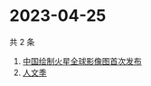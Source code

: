 # 2023-04-25

共 2 条

<!-- BEGIN ZHIHUSEARCH -->
<!-- 最后更新时间 Tue Apr 25 2023 08:35:04 GMT+0800 (China Standard Time) -->
1. [中国绘制火星全球影像图首次发布](https://www.zhihu.com/search?q=中国绘制火星全球影像图首次发布)
1. [人文季](https://www.zhihu.com/search?q=人文季)
<!-- END ZHIHUSEARCH -->
